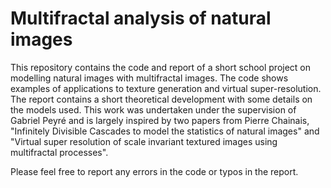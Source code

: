 # Multifractal analysis of natural images
This repository contains the code and report of a short school project on modelling natural images with multifractal images. The code shows examples of applications to texture generation and virtual super-resolution. The report contains a short theoretical development with some details on the models used. This work was undertaken under the supervision of Gabriel Peyré and is largely inspired by two papers from Pierre Chainais, "Infinitely Divisible Cascades to model the statistics of natural images" and "Virtual super resolution of scale invariant textured images using multifractal processes".

Please feel free to report any errors in the code or typos in the report.
